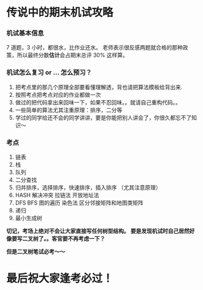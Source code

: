 # 传说中的期末机试攻略

### 机试基本信息
7 道题，3 小时，都很水，比作业还水。
老师表示很反感两题就合格的那种政策，所以最终分数**估计**会占期末总评 30% 这样算。

### 机试怎么复习 or ... 怎么预习？
1. 把考点里的那几个原理全部要看懂理解透，背也请把算法模板给背出来.
2. 按照考点把考点对应的作业都做一次
3. 做过的把代码拿出来回味一下，如果不忍回味。。就请自己重构代码。。
4. 一些简单的算法尤其注重原理：排序，二分等
5. 学过的同学给还不会的同学讲讲，要是你能把别人讲会了，你很久都忘不了知识～

### 考点

1. 链表
2. 栈
3. 队列
4. 二分查找
5. 归并排序，选择排序，快速排序，插入排序 （尤其注意原理）
6. HASH 解决冲突 拉链法 开放地址法
7. DFS BFS 图的遍历 染色法 区分邻接矩阵和地图类矩阵
8. 递归
9. 最小生成树

**切记，考场上绝对不会让大家直接写任何树型结构。**
**要是发现机试时自己居然好像要写二叉树了。。客官要不再考虑一下？**

**但是二叉树笔试必考～～**

# 最后祝大家逢考必过！
